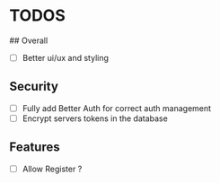 # TODOS

## Overall

- [ ] Better ui/ux and styling

## Security

- [ ] Fully add Better Auth for correct auth management
- [ ] Encrypt servers tokens in the database

## Features

- [ ] Allow Register ?
